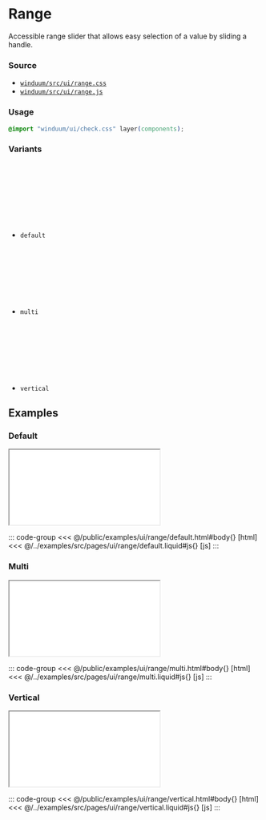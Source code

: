 # Range
Accessible range slider that allows easy selection of a value by sliding a handle.

### Source

* [`winduum/src/ui/range.css`](https://github.com/winduum/winduum/blob/main/src/ui/range.css)
* [`winduum/src/ui/range.js`](https://github.com/winduum/winduum/blob/main/src/ui/range.js)

### Usage

```css
@import "winduum/ui/check.css" layer(components);
```

### Variants

* `default` <a href="https://github.com/winduum/winduum/blob/main/src/ui/range/default.css" target="_blank" rel="noreferrer" class="winduum-gh-link"><svg><use href="#icon-gh" /></svg></a>
* `multi` <a href="https://github.com/winduum/winduum/blob/main/src/ui/range/multi.css" target="_blank" rel="noreferrer" class="winduum-gh-link"><svg><use href="#icon-gh" /></svg></a>
* `vertical` <a href="https://github.com/winduum/winduum/blob/main/src/ui/range/vertical.css" target="_blank" rel="noreferrer" class="winduum-gh-link"><svg><use href="#icon-gh" /></svg></a>

## Examples

### Default

<iframe onload="this.style.visibility = 'visible';" src="/examples/ui/range/default.html"></iframe>

::: code-group
<<< @/public/examples/ui/range/default.html#body{} [html]
<<< @/../examples/src/pages/ui/range/default.liquid#js{} [js]
:::

### Multi

<iframe onload="this.style.visibility = 'visible';" src="/examples/ui/range/multi.html"></iframe>

::: code-group
<<< @/public/examples/ui/range/multi.html#body{} [html]
<<< @/../examples/src/pages/ui/range/multi.liquid#js{} [js]
:::


### Vertical

<iframe onload="this.style.visibility = 'visible';" src="/examples/ui/range/vertical.html"></iframe>

::: code-group
<<< @/public/examples/ui/range/vertical.html#body{} [html]
<<< @/../examples/src/pages/ui/range/vertical.liquid#js{} [js]
:::
